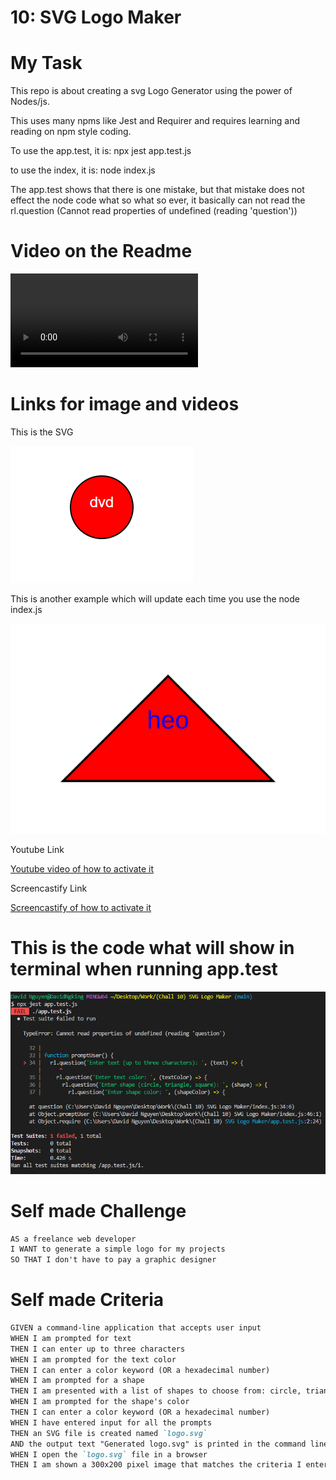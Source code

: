 # 10: SVG Logo Maker

# My Task

This repo is about creating a svg Logo Generator using the power of Nodes/js.

This uses many npms like Jest and Requirer and requires learning
and reading on npm style coding.

To use the app.test, it is: npx jest app.test.js

to use the index, it is: node index.js

The app.test shows that there is one mistake, but that mistake does not effect the node code what so what
so ever, it basically can not read the rl.question (Cannot read properties of undefined (reading 'question'))

# Video on the Readme
<video controls>
  <source src="./Maddusk.mp4" type="video/mp4">
  Your browser does not support the video tag.
</video>

# Links for image and videos
This is the SVG

![This is what it will create in svg on browser](./Images/dvd.png)

This is another example which will update each time you use the node index.js

![SVG Image](./logo1.svg)

Youtube Link

[Youtube video of how to activate it](https://youtu.be/uELK94k_VCA)

Screencastify Link

[Screencastify of how to activate it](https://watch.screencastify.com/v/dEFWtur5rvX6P5U7z856)

# This is the code what will show in terminal when running app.test

![This is the code that shows when doing tests](./Images/Capture.PNG)

# Self made Challenge

```md
AS a freelance web developer
I WANT to generate a simple logo for my projects
SO THAT I don't have to pay a graphic designer
```

# Self made Criteria

```md
GIVEN a command-line application that accepts user input
WHEN I am prompted for text
THEN I can enter up to three characters
WHEN I am prompted for the text color
THEN I can enter a color keyword (OR a hexadecimal number)
WHEN I am prompted for a shape
THEN I am presented with a list of shapes to choose from: circle, triangle, and square
WHEN I am prompted for the shape's color
THEN I can enter a color keyword (OR a hexadecimal number)
WHEN I have entered input for all the prompts
THEN an SVG file is created named `logo.svg`
AND the output text "Generated logo.svg" is printed in the command line
WHEN I open the `logo.svg` file in a browser
THEN I am shown a 300x200 pixel image that matches the criteria I entered
```
